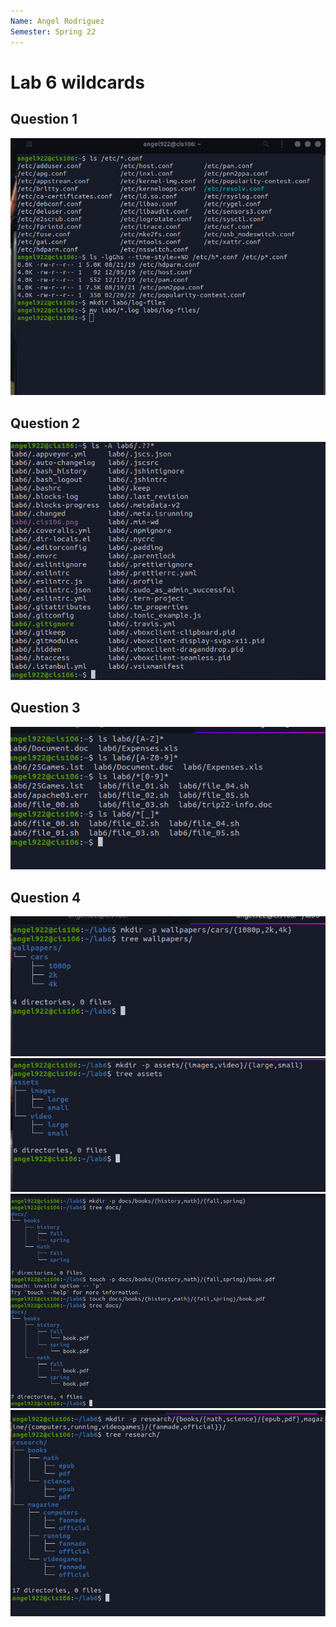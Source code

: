 ```yaml
---
Name: Angel Rodriguez
Semester: Spring 22
---
```


# Lab 6 wildcards

## Question 1
![q1](q1.1.png)<br>



## Question 2
![q2](q2.1.png)<br>

## Question 3
![q3](q3.1.png)<br>

## Question 4
![q4](q4.1.png)<br>
![q.2](q4.2.png)<br>
![q.3](q4.3.png)<br>
![q4.4](q4.4.png)<br>